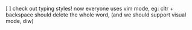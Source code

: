 [ ] check out typing styles! now everyone uses vim mode, eg: cltr + backspace should delete the whole word, (and we should support visual mode, diw)
